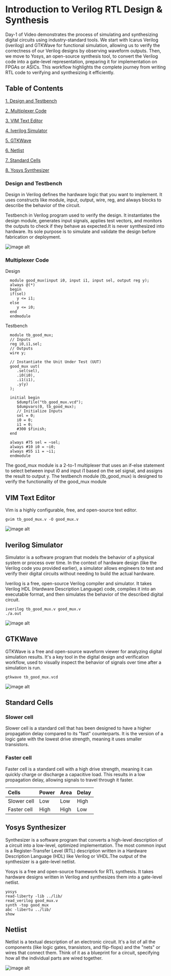 
# Introduction to Verilog RTL Design & Synthesis
Day-1 of Video demonstrates the process of simulating and synthesizing digital circuits using industry-standard tools. We start with Icarus Verilog (iverilog) and GTKWave for functional simulation, allowing us to verify the correctness of our Verilog designs by observing waveform outputs. Then, we move to Yosys, an open-source synthesis tool, to convert the Verilog code into a gate-level representation, preparing it for implementation on FPGAs or ASICs. This workflow highlights the complete journey from writing RTL code to verifying and synthesizing it efficiently.
## Table of Contents

 [1. Design and Testbench](#1-Design-and-Testbench)
 
 [2. Multiplexer Code ](#1-Multiplexer-Code) 

 [3. VIM Text Editor](#1-VIM-Text-Editor)

 [4. Iverilog Simulator](#1-Iverilog-Simulator)

 [5. GTKWave](#1-GTKWave)

 [6. Netlist](#1-Netlist)

 [7. Standard Cells](#1-Cells)

 [8. Yosys Synthesizer](#1-Yosys)


### Design and Testbench

   Design in Verilog defines the hardware logic that you want to implement. It uses constructs like module, input, output, wire, reg, and always blocks to describe the behavior of the circuit.

   Testbench in Verilog program used to verify the design. It instantiates the design module, generates input signals, applies test vectors, and monitors the outputs to check if they behave as expected.It is never synthesized into hardware. Its sole purpose is to simulate and validate the design before fabrication or deployment.

   ![image alt](https://github.com/MohammedFarhanN-off/Soc_tapout_program_week1/blob/main/Day-1/Images/Screenshot%202025-09-22%20181702.png?raw=true)

### Multiplexer Code

   Design

      module good_mux(input i0, input i1, input sel, output reg y);
      always @(*)
      begin
      if(sel)
         y <= i1;
      else
         y <= i0;
      end
      endmodule

Testbench

      module tb_good_mux;
      // Inputs
      reg i0,i1,sel;
      // Outputs
      wire y;

      // Instantiate the Unit Under Test (UUT)
      good_mux uut(
         .sel(sel),
         .i0(i0),
         .i1(i1),
         .y(y)
      );

      initial begin
         $dumpfile("tb_good_mux.vcd");
         $dumpvars(0, tb_good_mux);
         // Initialize Inputs
         sel = 0;
         i0 = 0;
         i1 = 0;
         #300 $finish;
      end

      always #75 sel = ~sel;
      always #10 i0 = ~i0;
      always #55 i1 = ~i1;
      endmodule
   The good_mux module is a 2-to-1 multiplexer that uses an if-else statement to select between input i0 and input i1 based on the sel signal, and assigns the result to output y.
   The testbench module (tb_good_mux) is designed to verify the functionality of the good_mux module
## VIM Text Editor
Vim is a highly configurable, free, and open-source text editor.

    gvim tb_good_mux.v -O good_mux.v
   ![image alt](https://github.com/MohammedFarhanN-off/Soc_tapout_program_week1/blob/main/Day-1/Images/VirtualBox_Ubuntu_23_09_2025_18_51_50.png?raw=true)

## Iverilog Simulator

Simulator is a software program that models the behavior of a physical system or process over time. In the context of hardware design (like the Verilog code you provided earlier), a simulator allows engineers to test and verify their digital circuits without needing to build the actual hardware.

Iverilog is a free, open-source Verilog compiler and simulator. It takes Verilog HDL (Hardware Description Language) code, compiles it into an executable format, and then simulates the behavior of the described digital circuit.

    iverilog tb_good_mux.v good_mux.v
    ./a.out

![image alt](https://github.com/MohammedFarhanN-off/Soc_tapout_program_week1/blob/main/Day-1/Images/VirtualBox_Ubuntu_23_09_2025_21_09_35.png?raw=true)

## GTKWave
GTKWave is a free and open-source waveform viewer for analyzing digital simulation results. It's a key tool in the digital design and verification workflow, used to visually inspect the behavior of signals over time after a simulation is run.

    gtkwave tb_good_mux.vcd
   
![image alt](https://github.com/MohammedFarhanN-off/Soc_tapout_program_week1/blob/main/Day-1/Images/VirtualBox_Ubuntu_23_09_2025_21_10_37.png?raw=true)

## Standard Cells

 ### Slower cell
Slower cell is a standard cell that has been designed to have a higher propagation delay compared to its "fast" counterparts. It is the version of a logic gate with the lowest drive strength, meaning it uses smaller transistors.
 ### Faster cell
Faster cell is a standard cell with a high drive strength, meaning it can quickly charge or discharge a capacitive load. This results in a low propagation delay, allowing signals to travel through it faster.

| Cells | Power |Area|Delay|
|:------|:------|:---|:----|
|Slower cell|Low|Low|High|
|Faster cell|High|High|Low|

## Yosys Synthesizer
 
  Synthesizer is a software program that converts a high-level description of a circuit into a low-level, optimized implementation. The most common input is a Register-Transfer Level (RTL) description written in a Hardware Description Language (HDL) like Verilog or VHDL.The output of the synthesizer is a gate-level netlist.

  Yosys is a free and open-source framework for RTL synthesis. It takes hardware designs written in Verilog and synthesizes them into a gate-level netlist.

    yosys
    read-liberty -lib ../lib/
    read_verilog good_mux.v
    synth -top good_mux
    abc -libertu ../lib/
    show
    
## Netlist
Netlist is a textual description of an electronic circuit. It's a list of all the components (like logic gates, transistors, and flip-flops) and the "nets" or wires that connect them. Think of it as a blueprint for a circuit, specifying how all the individual parts are wired together.

  ![image alt](https://github.com/MohammedFarhanN-off/Soc_tapout_program_week1/blob/main/Day-1/Images/VirtualBox_Ubuntu_23_09_2025_21_28_42.png?raw=true)

   

  


